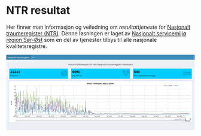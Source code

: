 NTR resultat
============

Her finner man informasjon og veiledning om *resultattjeneste* for [Nasjonalt traumeregister (NTR)](http://nasjonalttraumeregister.no/). Denne løsningen er laget av [Nasjonalt servicemiljø region Sør-Øst](https://www.kvalitetsregistre.no/region/nasjonalt-servicemiljo-region-sor-ost#overlay-context=region/nasjonalt-servicemiljo-region-S%25C3%25B8r-%25C3%2598st) som en del av tjenester tilbys til alle nasjonale kvalitetsregistre.

![NTR resultat dashboard](/img/screen01.png)
